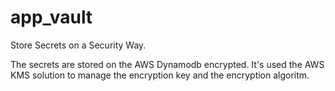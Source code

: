 # app_vault
Store Secrets on a Security Way.

The secrets are stored on the AWS Dynamodb encrypted. 
It's used the AWS KMS solution to manage the encryption key and the encryption algoritm.
